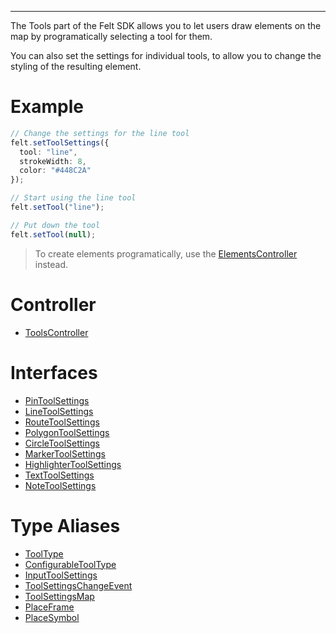 ***

The Tools part of the Felt SDK allows you to let users draw elements on the map
by programatically selecting a tool for them.

You can also set the settings for individual tools, to allow you to change the
styling of the resulting element.

# Example

```ts
// Change the settings for the line tool
felt.setToolSettings({
  tool: "line",
  strokeWidth: 8,
  color: "#448C2A"
});

// Start using the line tool
felt.setTool("line");

// Put down the tool
felt.setTool(null);
```

> To create elements programatically, use the [ElementsController](Elements/ElementsController.md) instead.

# Controller

* [ToolsController](Tools/ToolsController.md)

# Interfaces

* [PinToolSettings](Tools/PinToolSettings.md)
* [LineToolSettings](Tools/LineToolSettings.md)
* [RouteToolSettings](Tools/RouteToolSettings.md)
* [PolygonToolSettings](Tools/PolygonToolSettings.md)
* [CircleToolSettings](Tools/CircleToolSettings.md)
* [MarkerToolSettings](Tools/MarkerToolSettings.md)
* [HighlighterToolSettings](Tools/HighlighterToolSettings.md)
* [TextToolSettings](Tools/TextToolSettings.md)
* [NoteToolSettings](Tools/NoteToolSettings.md)

# Type Aliases

* [ToolType](Tools/ToolType.md)
* [ConfigurableToolType](Tools/ConfigurableToolType.md)
* [InputToolSettings](Tools/InputToolSettings.md)
* [ToolSettingsChangeEvent](Tools/ToolSettingsChangeEvent.md)
* [ToolSettingsMap](Tools/ToolSettingsMap.md)
* [PlaceFrame](Tools/PlaceFrame.md)
* [PlaceSymbol](Tools/PlaceSymbol.md)
